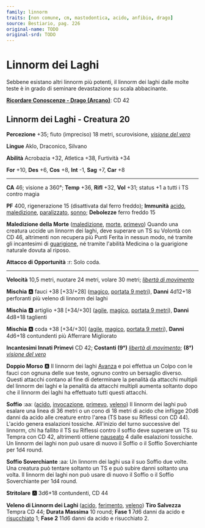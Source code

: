 ```yaml
---
family: linnorm
traits: [non comune, cm, mastodontica, acido, anfibio, drago]
source: Bestiario, pag. 226
original-name: TODO
original-srd: TODO
---
```


# Linnorm dei Laghi

Sebbene esistano altri linnorm più potenti, il linnorm dei laghi dalle molte teste è in grado di seminare devastazione su scala abbacinante.

**[Ricordare Conoscenze - Drago (Arcano)](/azioni/ricordare-conoscenze)**: CD 42

## Linnorm dei Laghi - Creatura 20

**Percezione** +35; fiuto (impreciso) 18 metri, scurovisione, *[visione del vero](/incantesimi/visione-del-vero)*

**Lingue** Aklo, Draconico, Silvano

**Abilità** Acrobazia +32, Atletica +38, Furtività +34

**For** +10, **Des** +6, **Cos** +8, **Int** -1, **Sag** +7, **Car** +8

***

**CA** 46; visione a 360°; **Temp** +36, **Rifl** +32, **Vol** +31; status +1 a tutti i TS contro magia

**PF** 400, rigenerazione 15 (disattivata dal ferro freddo); **Immunità** [acido](/tratti/acido), [maledizione](/tratti/maledizione), [paralizzato](/condizioni/paralizzato), [sonno](/tratti/sonno); **Debolezze** ferro freddo 15

**Maledizione della Morte** ([maledizione](/tratti/maledizione), [morte](/tratti/morte), [primevo](/tratti/primevo)) Quando una creatura uccide un linnorm dei laghi, deve superare un TS su Volontà con CD 46, altrimenti non recupera più Punti Ferita in nessun modo, né tramite gli incantesimi di [guarigione](/tratti/guarigione), né tramite l'abilità Medicina o la guarigione naturale dovuta al riposo.

**Attacco di Opportunità** :r: Solo coda.

***

**Velocità** 10,5 metri, nuotare 24 metri, volare 30 metri; *[libertà di movimento](/incantesimi/liberta-di-movimento)*

**Mischia** :a: fauci +38 \[+33/+28] ([magico](/tratti/magico), [portata 9 metri](/tratti/portata)), **Danni** 4d12+18 perforanti più veleno di linnorm dei laghi

**Mischia** :a: artiglio +38 \[+34/+30] ([agile](/tratti/agile), [magico](/tratti/magico), [portata 9 metri](/tratti/portata)), **Danni** 4d8+18 taglienti

**Mischia** :a: coda +38 \[+34/+30] ([agile](/tratti/agile), [magico](/tratti/magico), [portata 9 metri](/tratti/portata)), **Danni** 4d6+18 contundenti più Afferrare Migliorato

**Incantesimi Innati Primevi** CD 42; **Costanti (9°)** *[libertà di movimento](/incantesimi/liberta-di-movimento)*; **(8°)** *[visione del vero](/incantesimi/visione-del-vero)*

**Doppio Morso** :a: Il linnorm dei laghi [Avanza](/azioni/avanzare) e poi effettua un Colpo con le fauci con ognuna delle sue teste, ognuno contro un bersaglio diverso. Questi attacchi contano al fine di determinare la penalità da attacchi multipli del linnorm dei laghi e la penalità da attacchi multipli aumenta soltanto dopo che il linnorm dei laghi ha effettuato tutti questi attacchi.

**Soffio** :aa:  ([acido](/tratti/acido), [invocazione](/tratti/invocazione), [primevo](/tratti/primevo), [veleno](/tratti/veleno)) Il linnorm dei laghi può esalare una linea di 36 metri o un cono di 18 metri di acido che infligge 20d6 danni da acido alle creature entro l'area (TS base su Riflessi con CD 44). L'acido genera esalazioni tossiche. All'inizio del turno successive del linnorm, chi ha fallito il TS su Riflessi contro il soffio deve superare un TS su Tempra con CD 42, altrimenti ottiene [nauseato](/condizioni/nauseato) 4 dalle esalazioni tossiche. Un linnorm dei laghi non può usare di nuovo il Soffio o il Soffio Soverchiante per 1d4 round.

**Soffio Soverchiante** :aa:  Un linnorm dei laghi usa il suo Soffio due volte. Una creatura può tentare soltanto un TS e può subire danni soltanto una volta. Il linnorm dei laghi non può usare di nuovo il Soffio o il Soffio Soverchiante per 1d4 round.

**Stritolare** **:a:** 3d6+18 contundenti, CD 44

**Veleno di Linnorm dei Laghi** ([acido](/tratti/acido), [ferimento](/tratti/ferimento), [veleno](/tratti/veleno)) **Tiro Salvezza** Tempra CD 44; **Durata Massima** 10 round; **Fase 1** 7d6 danni da acido e [risucchiato](/condizioni/risucchiato) 1; **Fase 2** 11d6 danni da acido e risucchiato 2.
